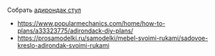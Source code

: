 ---
---

Собрать [адирондак стул](/ru/make/adirondack-chair)

- https://www.popularmechanics.com/home/how-to-plans/a33323775/adirondack-diy-plans/
- https://prosamodelki.ru/samodelki/mebel-svoimi-rukami/sadovoe-kreslo-adirondak-svoimi-rukami